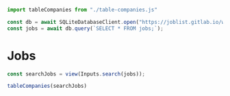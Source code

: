 ```js
import tableCompanies from "./table-companies.js"
```

```js
const db = await SQLiteDatabaseClient.open("https://joblist.gitlab.io/workers/joblist.db");
const jobs = await db.query(`SELECT * FROM jobs;`);
```

# Jobs
```js
const searchJobs = view(Inputs.search(jobs));
```
```js
tableCompanies(searchJobs)
```
